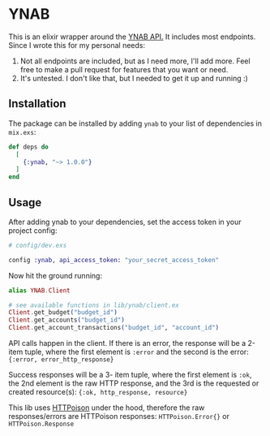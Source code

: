 # YNAB

This is an elixir wrapper around the [YNAB API.](https://api.youneedabudget.com/v1) It includes most endpoints. Since I wrote this for my personal needs:

1. Not all endpoints are included, but as I need more, I'll add more. Feel free to make a pull request for features that you want or need.
2. It's untested. I don't like that, but I needed to get it up and running :)

## Installation

The package can be installed by adding `ynab` to your list of dependencies in `mix.exs`:

```elixir
def deps do
  [
    {:ynab, "~> 1.0.0"}
  ]
end
```

## Usage

After adding ynab to your dependencies, set the access token in your project config:

```elixir
# config/dev.exs

config :ynab, api_access_token: "your_secret_access_token"
```

Now hit the ground running:

```elixir
alias YNAB.Client

# see available functions in lib/ynab/client.ex
Client.get_budget("budget_id")
Client.get_accounts("budget_id")
Client.get_account_transactions("budget_id", "account_id")
```

API calls happen in the client. If there is an error, the response will be a 2-item tuple, where the first element is `:error` and the second is the error: `{:error, error_http_response}`

Success responses will be a 3- item tuple, where the first element is `:ok`, the 2nd element is the raw HTTP response, and the 3rd is the requested or created resource(s): `{:ok, http_response, resource}`

This lib uses [HTTPoison](https://github.com/edgurgel/httpoison) under the hood, therefore the raw responses/errors are HTTPoison responses: `HTTPoison.Error{}` or `HTTPoison.Response`

